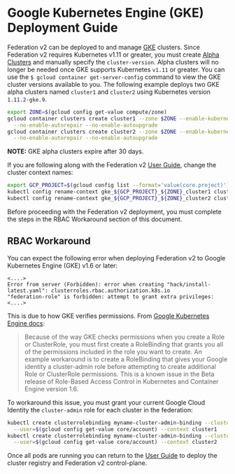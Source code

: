 # Google Kubernetes Engine (GKE) Deployment Guide

Federation v2 can be deployed to and manage [GKE](https://cloud.google.com/kubernetes-engine/) clusters. Since
Federation v2 requires Kubernetes v1.11 or greater, you must create
[Alpha Clusters](https://cloud.google.com/kubernetes-engine/docs/concepts/alpha-clusters) and manually specify
the `cluster-version`. Alpha clusters will no longer be needed once GKE supports Kubernetes `v1.11` or greater. You can
use the `$ gcloud container get-server-config` command to view the GKE cluster versions available to you.
The following example deploys two GKE alpha clusters named `cluster1` and `cluster2` using Kubernetes version
`1.11.2-gke.9`.

```bash
export ZONE=$(gcloud config get-value compute/zone)
gcloud container clusters create cluster1 --zone $ZONE --enable-kubernetes-alpha --cluster-version 1.11.2-gke.9 \
  --no-enable-autorepair --no-enable-autoupgrade
gcloud container clusters create cluster2 --zone $ZONE --enable-kubernetes-alpha --cluster-version 1.11.2-gke.9 \
  --no-enable-autorepair --no-enable-autoupgrade
```
**NOTE:** GKE alpha clusters expire after 30 days.

If you are following along with the Federation v2 [User Guide](../userguide.md), change the cluster context names:
```bash
export GCP_PROJECT=$(gcloud config list --format='value(core.project)')
kubectl config rename-context gke_${GCP_PROJECT}_${ZONE}_cluster1 cluster1
kubectl config rename-context gke_${GCP_PROJECT}_${ZONE}_cluster2 cluster2
```

Before proceeding with the Federation v2 deployment, you must complete the steps in the RBAC Workaround section of this
document.

## RBAC Workaround

You can expect the following error when deploying Federation v2 to Google Kubernetes Engine (GKE)
v1.6 or later:

```
<....>
Error from server (Forbidden): error when creating "hack/install-latest.yaml": clusterroles.rbac.authorization.k8s.io
"federation-role" is forbidden: attempt to grant extra privileges:
<....>
````

This is due to how GKE verifies permissions. From
[Google Kubernetes Engine docs](https://cloud.google.com/kubernetes-engine/docs/how-to/role-based-access-control):

> Because of the way GKE checks permissions when you create a Role or ClusterRole, you must first create a RoleBinding
that grants you all of the permissions included in the role you want to create.
> An example workaround is to create a RoleBinding that gives your Google identity a cluster-admin role before
attempting to create additional Role or ClusterRole permissions.
> This is a known issue in the Beta release of Role-Based Access Control in Kubernetes and Container Engine version 1.6.

To workaround this issue, you must grant your current Google Cloud Identity the `cluster-admin` role for each cluster in
the federation:

```bash
kubectl create clusterrolebinding myname-cluster-admin-binding --clusterrole=cluster-admin \
  --user=$(gcloud config get-value core/account) --context cluster1
kubectl create clusterrolebinding myname-cluster-admin-binding --clusterrole=cluster-admin \
  --user=$(gcloud config get-value core/account) --context cluster2
```

Once all pods are running you can return to the [User Guide](../userguide.md) to deploy the cluster registry and
Federation v2 control-plane.
